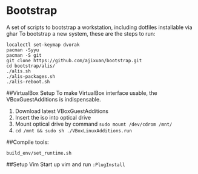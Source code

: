 # Bootstrap
A set of scripts to bootstrap a workstation, including dotfiles installable via ghar
To bootstrap a new system, these are the steps to run:
```
localectl set-keymap dvorak
pacman -Syyu
pacman -S git
git clone https://github.com/ajixuan/bootstrap.git
cd bootstrap/alis/
./alis.sh
./alis-packages.sh
./alis-reboot.sh
```

##VirtualBox Setup
To make VirtualBox interface usable, the VBoxGuestAdditions is indispensable.
1. Download latest VBoxGuestAdditions
2. Insert the iso into optical drive
3. Mount optical drive by command `sudo mount /dev/cdrom /mnt/`
4. `cd /mnt && sudo sh ./VBoxLinuxAdditions.run`

##Compile tools:

```
build_env/set_runtime.sh
```

##Setup Vim
Start up vim and run `:PlugInstall`
